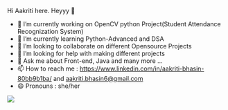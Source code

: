Hi Aakriti here. Heyyy 👋

- 🔭 I’m currently working on OpenCV python Project(Student Attendance Recognization System)
- 🌱 I’m currently learning Python-Advanced and DSA
- 👯 I’m looking to collaborate on different Opensource Projects
- 🤔 I’m looking for help with making different projects
- 💬 Ask me about Front-end, Java and many more ...
- 📫 How to reach me :  https://www.linkedin.com/in/aakriti-bhasin-80bb9b1ba/ and aakriti.bhasin6@gmail.com 
- 😄 Pronouns : she/her




<img src = 'https://github-readme-stats.vercel.app/api?username=aakriti-06&&show_icons=true&title_color=ffffff&icon_color=bb2acf&text_color=daf7dc&bg_color=151515'>
